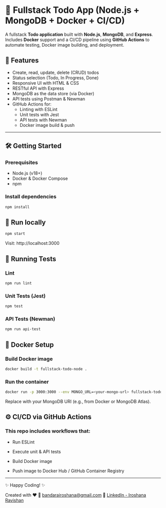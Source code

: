 # 📝 Fullstack Todo App (Node.js + MongoDB + Docker + CI/CD)

A fullstack **Todo application** built with **Node.js**, **MongoDB**, and **Express**. Includes **Docker** support and a CI/CD pipeline using **GitHub Actions** to automate testing, Docker image building, and deployment.

## 🚀 Features

- Create, read, update, delete (CRUD) todos
- Status selection (Todo, In Progress, Done)
- Responsive UI with HTML & CSS
- RESTful API with Express
- MongoDB as the data store (via Docker)
- API tests using Postman & Newman
- GitHub Actions for:
  - Linting with ESLint
  - Unit tests with Jest
  - API tests with Newman
  - Docker image build & push

---

## 🛠️ Getting Started

### Prerequisites

- Node.js (v18+)
- Docker & Docker Compose
- npm

### Install dependencies

```bash
npm install

```
## 🎯 Run locally
```bash
npm start
```
Visit: http://localhost:3000

## 🧪 Running Tests
### Lint
```bash
npm run lint
```
### Unit Tests (Jest)
```bash
npm test
```

### API Tests (Newman)
```bash
npm run api-test
```


## 🐳 Docker Setup
### Build Docker image
```bash
docker build -t fullstack-todo-node .
```
### Run the container
```bash
docker run -p 3000:3000 --env MONGO_URL=<your-mongo-url> fullstack-todo-node
```
Replace <your-mongo-url> with your MongoDB URI (e.g., from Docker or MongoDB Atlas).



## ⚙️ CI/CD via GitHub Actions
### This repo includes workflows that:

- Run ESLint

- Execute unit & API tests

- Build Docker image

- Push image to Docker Hub / GitHub Container Registry

---


✨ Happy Coding! ✨



Created with ❤️
📧 bandarairoshana@gmail.com
💼 [LinkedIn - Iroshana Ravishan](https://www.linkedin.com/in/iroshana-ravishan-376706172/)  




